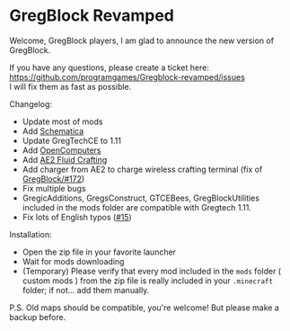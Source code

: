 # GregBlock Revamped


Welcome, GregBlock players, I am glad to announce the new version of GregBlock.

If you have any questions, please create a ticket here: https://github.com/programgames/Gregblock-revamped/issues  
I will fix them as fast as possible.


Changelog:
- Update most of mods
- Add [Schematica](https://www.curseforge.com/minecraft/mc-mods/schematica)
- Update GregTechCE to 1.11
- Add [OpenComputers](https://www.curseforge.com/minecraft/mc-mods/opencomputers)
- Add [AE2 Fluid Crafting](https://www.curseforge.com/minecraft/mc-mods/ae2-fluid-crafting)
- Add charger from AE2 to charge wireless crafting terminal (fix of [GregBlock/#172](https://github.com/TheLimePixel/GregBlock/issues/172))
- Fix multiple bugs
- GregicAdditions, GregsConstruct, GTCEBees, GregBlockUtilities included in the mods folder are compatible with Gregtech 1.11.
- Fix lots of English typos ([#15](https://github.com/programgames/Gregblock-revamped/pull/15))

Installation: 
- Open the zip file in your favorite launcher
- Wait for mods downloading
- (Temporary) Please verify that every mod included in the `mods` folder ( custom mods ) from the zip file is really included in your `.minecraft` folder; if not... add them manually.

P.S. Old maps should be compatible, you're welcome! But please make a backup before.
